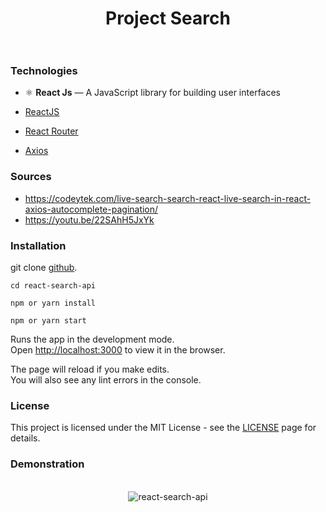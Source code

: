 <h1 align="center">
  Project Search
<br><br>
</h1>

### Technologies

- ⚛️ **React Js** — A JavaScript library for building user interfaces

-   [ReactJS](https://reactjs.org/)
-   [React Router](https://github.com/ReactTraining/react-router)
-   [Axios](https://github.com/axios/axios)


### Sources
- https://codeytek.com/live-search-search-react-live-search-in-react-axios-autocomplete-pagination/
- https://youtu.be/22SAhH5JxYk


### Installation
git clone [github](https://github.com/humbertoromanojr/react-search-api).

`cd react-search-api`

`npm or yarn install`

`npm or yarn start`

Runs the app in the development mode.<br />
Open [http://localhost:3000](http://localhost:3000) to view it in the browser.

The page will reload if you make edits.<br />
You will also see any lint errors in the console.

### License
This project is licensed under the MIT License - see the [LICENSE](https://opensource.org/licenses/MIT) page for details.


### Demonstration 
<p align="center">
<br>
  <img src="https://i.ibb.co/KhShS1q/react-search-api.gif" alt="react-search-api" border="0">
<br>
</p>



